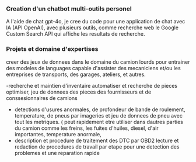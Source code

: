 

  ### Creation d'un chatbot multi-outils personel


A l'aide de chat gpt-4o, je cree du code pour une application de chat avec IA (API OpenAI), avec plusieurs outils, comme recherche web le Google Custom Search API qui affiche les resultats de recherche.


  ### Projets et domaine d'expertises


  creer des jeux de donnees dans le domaine du camion lourds pour entrainer des modeles de languages capable d'assister des mecaniciens et/ou les entreprises de transports, des garages, ateliers, et autres.

  -recherche et maintien d'inventaire automatiser et recherche de pieces optimiser, jeu de donnees des pieces des fournisseurs et de conssesionnaires de camions
  - detections d'usures anormales, de profondeur de bande de roulement, temperature, de pneus par imageries et jeu de donnees de pneu avec tout les metriques. ( peut rapidement etre utiliser dans dautres parties du camion comme les freins, les fuites d'huiles, diesel, d'air importantes, temperature anormale,
  - description et procedure de traitement des DTC par OBD2 lecture et redaction de procedures de travail par etape pour une detection des problemes et une reparation rapide
